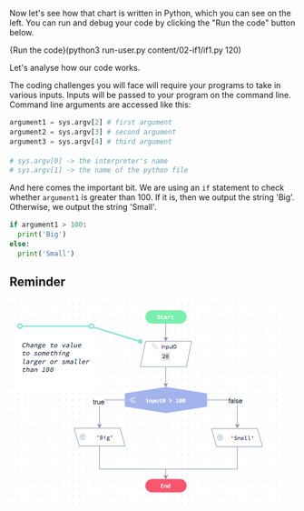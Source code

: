 Now let's see how that chart is written in Python, which you can see on the left. You can run and debug your code by clicking the "Run the code" button below.

{Run the code}(python3 run-user.py content/02-if1/if1.py 120)

Let's analyse how our code works.

The coding challenges you will face will require your programs to take in various inputs. Inputs will be passed to your program on the command line. Command line arguments are accessed like this:

```python
argument1 = sys.argv[2] # first argument
argument2 = sys.argv[3] # second argument
argument3 = sys.argv[4] # third argument

# sys.argv[0] -> the interpreter's name
# sys.argv[1] -> the name of the python file
```

And here comes the important bit. We are using an `if` statement to check whether `argument1` is greater than 100. If it is, then we output the string 'Big'. Otherwise, we output the string 'Small'.

```python
if argument1 > 100:
  print('Big')
else:
  print('Small')
```

## Reminder

![](.guides/img/simple-if.png
)